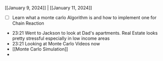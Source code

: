 [[January 9, 2024]] | [[January 11, 2024]]

- [ ] Learn what a monte carlo Algorithm is and how to implement one for Chain Reaction
- 23:21 Went to Jackson to look at Dad's apartments. Real Estate looks pretty stressful especially in low income areas
- 23:21 Looking at Monte Carlo Videos now
- [[Monte Carlo Simulation]]
- 